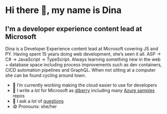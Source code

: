 # Hi there 👋, my name is Dina

## I'm a developer experience content lead at Microsoft

Dina is a Developer Experience content lead at Microsoft covering JS and PY. Having spent 15 years doing web development, she’s seen it all. ASP -> C# -> JavaScript -> TypeScript. Always learning something new in the web + database space including process improvements such as dev containers, CICD automation pipelines and GraphQL. When not sitting at a computer she can be found cycling around town.

- 🔭 I’m currently working making the cloud easier to use for developers
- 📄 I write a _lot_ for Microsoft as [diberry](https://github.com/diberry) including many [Azure samples](https://github.com/azure-samples/) repos
- 📣 I ask a _lot_ of [questions](https://stackoverflow.com/)
- 😄 Pronouns: she/her
